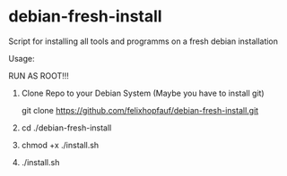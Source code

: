 # debian-fresh-install
Script for installing all tools and programms on a fresh debian installation


Usage:

RUN AS ROOT!!!

1. Clone Repo to your Debian System (Maybe you have to install git)

   git clone https://github.com/felixhopfauf/debian-fresh-install.git
2. cd ./debian-fresh-install
3. chmod +x ./install.sh
4. ./install.sh
